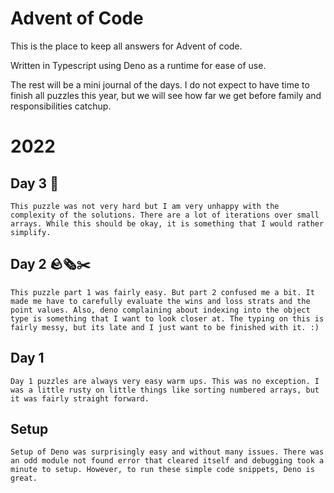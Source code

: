 # Advent of Code

This is the place to keep all answers for Advent of code.

Written in Typescript using Deno as a runtime for ease of use.

The rest will be a mini journal of the days. I do not expect to have time to
finish all puzzles this year, but we will see how far we get before family and
responsibilities catchup.

# 2022

## Day 3 🔐

    This puzzle was not very hard but I am very unhappy with the complexity of the solutions. There are a lot of iterations over small arrays. While this should be okay, it is something that I would rather simplify.

## Day 2 🪨🗞️✂️

    This puzzle part 1 was fairly easy. But part 2 confused me a bit. It made me have to carefully evaluate the wins and loss strats and the point values. Also, deno complaining about indexing into the object type is something that I want to look closer at. The typing on this is fairly messy, but its late and I just want to be finished with it. :)

## Day 1

    Day 1 puzzles are always very easy warm ups. This was no exception. I was a little rusty on little things like sorting numbered arrays, but it was fairly straight forward.

## Setup

    Setup of Deno was surprisingly easy and without many issues. There was an odd module not found error that cleared itself and debugging took a minute to setup. However, to run these simple code snippets, Deno is great.
